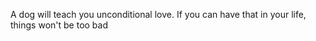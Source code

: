  A dog will teach you unconditional love. If you can have that in your life, things won't be too bad
